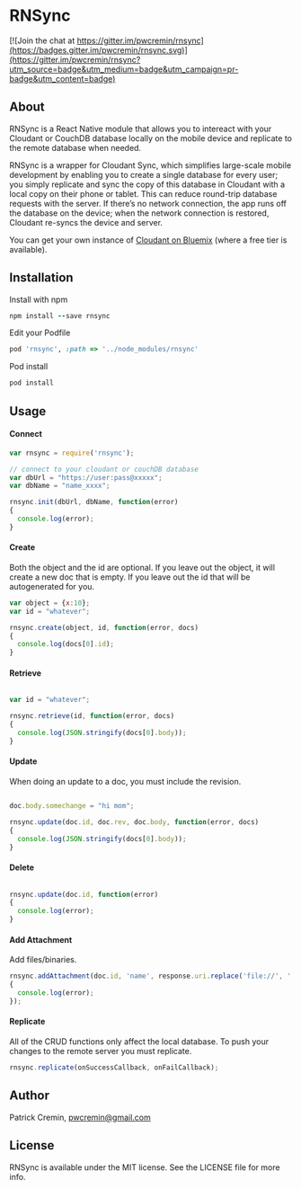 # RNSync

[![Join the chat at https://gitter.im/pwcremin/rnsync](https://badges.gitter.im/pwcremin/rnsync.svg)](https://gitter.im/pwcremin/rnsync?utm_source=badge&utm_medium=badge&utm_campaign=pr-badge&utm_content=badge)

## About

RNSync is a React Native module that allows you to intereact with your Cloudant or CouchDB database locally on the mobile device and replicate to the remote database when needed.

RNSync is a wrapper for Cloudant Sync, which simplifies large-scale mobile development by enabling you to create a single database for every user; you simply replicate and sync the copy of this database in Cloudant with a local copy on their phone or tablet. This can reduce round-trip database requests with the server. If there’s no network connection, the app runs off the database on the device; when the network connection is restored, Cloudant re-syncs the device and server.

You can get your own instance of [Cloudant on Bluemix](https://console.ng.bluemix.net/catalog/services/cloudant-nosql-db/) (where a free tier is available).

## Installation

Install with npm
```ruby
npm install --save rnsync
```

Edit your Podfile
```ruby
pod 'rnsync', :path => '../node_modules/rnsync'
```

Pod install
```ruby
pod install
```

## Usage

#### Connect
```javascript
var rnsync = require('rnsync');

// connect to your cloudant or couchDB database
var dbUrl = "https://user:pass@xxxxx";
var dbName = "name_xxxx";

rnsync.init(dbUrl, dbName, function(error)
{
  console.log(error);
}
```

#### Create

Both the object and the id are optional.  If you leave out the object, it will create a new doc that is empty.  If you leave
out the id that will be autogenerated for you.
```javascript
var object = {x:10};
var id = "whatever";

rnsync.create(object, id, function(error, docs)
{
  console.log(docs[0].id);
}
```

#### Retrieve

```javascript

var id = "whatever";

rnsync.retrieve(id, function(error, docs)
{
  console.log(JSON.stringify(docs[0].body));
}
```

#### Update

When doing an update to a doc, you must include the revision.

```javascript

doc.body.somechange = "hi mom";

rnsync.update(doc.id, doc.rev, doc.body, function(error, docs)
{
  console.log(JSON.stringify(docs[0].body));
}
```

#### Delete

```javascript

rnsync.update(doc.id, function(error)
{
  console.log(error);
}
```

#### Add Attachment

Add files/binaries.

```javascript
rnsync.addAttachment(doc.id, 'name', response.uri.replace('file://', ''), 'image/jpeg', function(error, docs)
{
  console.log(error);
});
```

#### Replicate

All of the CRUD functions only affect the local database.  To push your changes to the remote server you must replicate.

```javascript
rnsync.replicate(onSuccessCallback, onFailCallback);
```

## Author

Patrick Cremin, pwcremin@gmail.com

## License

RNSync is available under the MIT license. See the LICENSE file for more info.
